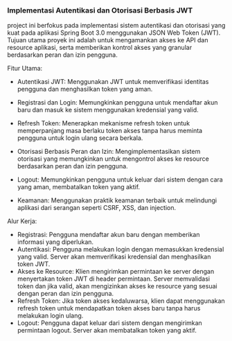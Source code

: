 ### Implementasi Autentikasi dan Otorisasi Berbasis JWT

project ini berfokus pada implementasi sistem autentikasi dan otorisasi yang kuat pada aplikasi Spring Boot 3.0 menggunakan JSON Web Token (JWT). 
Tujuan utama proyek ini adalah untuk mengamankan akses ke API dan resource aplikasi, 
serta memberikan kontrol akses yang granular berdasarkan peran dan izin pengguna.


Fitur Utama:

- Autentikasi JWT: Menggunakan JWT untuk memverifikasi identitas pengguna dan menghasilkan token yang aman.

- Registrasi dan Login: Memungkinkan pengguna untuk mendaftar akun baru dan masuk ke sistem menggunakan kredensial yang valid.

- Refresh Token: Menerapkan mekanisme refresh token untuk memperpanjang masa berlaku token akses tanpa harus meminta pengguna untuk login ulang secara berkala.

- Otorisasi Berbasis Peran dan Izin: Mengimplementasikan sistem otorisasi yang memungkinkan untuk mengontrol akses ke resource berdasarkan peran dan izin pengguna.
- Logout: Memungkinkan pengguna untuk keluar dari sistem dengan cara yang aman, membatalkan token yang aktif.
- Keamanan: Menggunakan praktik keamanan terbaik untuk melindungi aplikasi dari serangan seperti CSRF, XSS, dan injection.


Alur Kerja:

- Registrasi: Pengguna mendaftar akun baru dengan memberikan informasi yang diperlukan.
- Autentikasi: Pengguna melakukan login dengan memasukkan kredensial yang valid. Server akan memverifikasi kredensial dan menghasilkan token JWT.
- Akses ke Resource: Klien mengirimkan permintaan ke server dengan menyertakan token JWT di header permintaan. Server memvalidasi token dan jika valid, akan mengizinkan akses ke resource yang sesuai dengan peran dan izin pengguna.
- Refresh Token: Jika token akses kedaluwarsa, klien dapat menggunakan refresh token untuk mendapatkan token akses baru tanpa harus melakukan login ulang.
- Logout: Pengguna dapat keluar dari sistem dengan mengirimkan permintaan logout. Server akan membatalkan token yang aktif.
